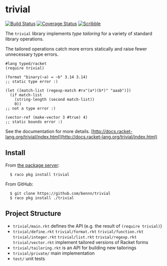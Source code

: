 trivial
===
[![Build Status](https://travis-ci.org/bennn/trivial.svg)](https://travis-ci.org/bennn/trivial)
[![Coverage Status](https://coveralls.io/repos/bennn/trivial/badge.svg?branch=master&service=github)](https://coveralls.io/github/bennn/trivial?branch=master)
[![Scribble](https://img.shields.io/badge/Docs-Scribble-blue.svg)](http://docs.racket-lang.org/trivial/index.html)

The `trivial` library implements _type tailoring_ for a variety of standard library operations.

The tailored operations catch more errors statically and raise fewer unnecessary type errors.

```
#lang typed/racket
(require trivial)

(format "binary(~a) = ~b" 3.14 3.14)
;; static type error :)

(let ([match-list (regexp-match #rx"(a*)(b*)" "aaab")])
  (if match-list
    (string-length (second match-list))
    0))
;; not a type error :)

(vector-ref (make-vector 3 #true) 4)
;; static bounds error :)
```

See the documentation for more details.
[http://docs.racket-lang.org/trivial/index.html](http://docs.racket-lang.org/trivial/index.html)


Install
---

From [the package server](https://pkgn.racket-lang.org):
```
  $ raco pkg install trivial
```

From GitHub:
```
  $ git clone https://github.com/bennn/trivial
  $ raco pkg install ./trivial
```


Project Structure
---

- `trivial/main.rkt` defines the API (e.g. the result of `(require trivial)`)
- `trivial/define.rkt`
  `trivial/format.rkt`
  `trivial/function.rkt`
  `trivial/integer.rkt`
  `trivial/list.rkt`
  `trivial/regexp.rkt`
  `trivial/vector.rkt` implement tailored versions of Racket forms
- `trivial/tailoring.rkt` is an API for building new tailorings
- `trivial/private/` main implementation
- `test/` unit tests

